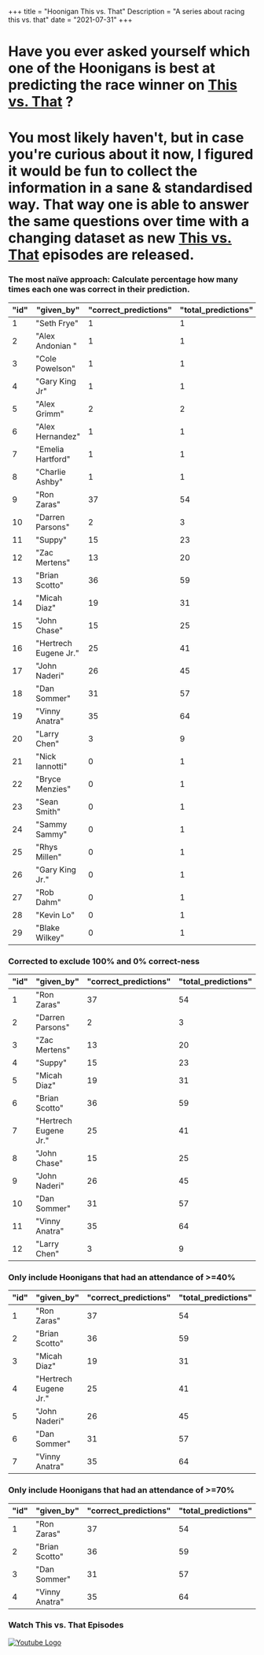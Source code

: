 +++
title = "Hoonigan This vs. That"
Description = "A series about racing this vs. that"
date = "2021-07-31"
+++


<div class="o-main-intro">
	<h1>Have you ever asked yourself which one of the Hoonigans is best at predicting the race winner on <a href="https://www.youtube.com/playlist?list=PLhU72li4fhIca_hXD0v8PFHRahreBuPJa" target="_blank">This vs. That</a> ?</h1>
</div>
<div class="o-main-second">
	<h1>You most likely haven't, but in case you're curious about it now, I figured it would be fun to collect the information in a sane & standardised way. That way one is able to answer the same questions over time with a changing dataset as new <a href="https://www.youtube.com/playlist?list=PLhU72li4fhIca_hXD0v8PFHRahreBuPJa" target="_blank">This vs. That</a> episodes are released.</h1>
</div>

<div class="o-main-hoonigans-stats">
<div class="o-main-hoonigan-stats__naive">

### The most naïve approach: Calculate percentage how many times each one was correct in their prediction.

| "id" | "given_by"            | "correct_predictions" | "total_predictions" | "correct_percent" |
| ---- | --------------------- | --------------------- | ------------------- | ----------------- |
| 1    | "Seth Frye"           | 1                     | 1                   | 100               |
| 2    | "Alex Andonian "      | 1                     | 1                   | 100               |
| 3    | "Cole Powelson"       | 1                     | 1                   | 100               |
| 4    | "Gary King Jr"        | 1                     | 1                   | 100               |
| 5    | "Alex Grimm"          | 2                     | 2                   | 100               |
| 6    | "Alex Hernandez"      | 1                     | 1                   | 100               |
| 7    | "Emelia Hartford"     | 1                     | 1                   | 100               |
| 8    | "Charlie Ashby"       | 1                     | 1                   | 100               |
| 9    | "Ron Zaras"           | 37                    | 54                  | 68                |
| 10   | "Darren Parsons"      | 2                     | 3                   | 66                |
| 11   | "Suppy"               | 15                    | 23                  | 65                |
| 12   | "Zac Mertens"         | 13                    | 20                  | 65                |
| 13   | "Brian Scotto"        | 36                    | 59                  | 61                |
| 14   | "Micah Diaz"          | 19                    | 31                  | 61                |
| 15   | "John Chase"          | 15                    | 25                  | 60                |
| 16   | "Hertrech Eugene Jr." | 25                    | 41                  | 60                |
| 17   | "John Naderi"         | 26                    | 45                  | 57                |
| 18   | "Dan Sommer"          | 31                    | 57                  | 54                |
| 19   | "Vinny Anatra"        | 35                    | 64                  | 54                |
| 20   | "Larry Chen"          | 3                     | 9                   | 33                |
| 21   | "Nick Iannotti"       | 0                     | 1                   | 0                 |
| 22   | "Bryce Menzies"       | 0                     | 1                   | 0                 |
| 23   | "Sean Smith"          | 0                     | 1                   | 0                 |
| 24   | "Sammy Sammy"         | 0                     | 1                   | 0                 |
| 25   | "Rhys Millen"         | 0                     | 1                   | 0                 |
| 26   | "Gary King Jr."       | 0                     | 1                   | 0                 |
| 27   | "Rob Dahm"            | 0                     | 1                   | 0                 |
| 28   | "Kevin Lo"            | 0                     | 1                   | 0                 |
| 29   | "Blake Wilkey"        | 0                     | 1                   | 0                 |

</div>

<div class="o-main-hoonigan-stats__corrected">

### Corrected to exclude 100% and 0% correct-ness

| "id" | "given_by"            | "correct_predictions" | "total_predictions" | "correct_percent" |
| ---- | --------------------- | --------------------- | ------------------- | ----------------- |
| 1    | "Ron Zaras"           | 37                    | 54                  | 68                |
| 2    | "Darren Parsons"      | 2                     | 3                   | 66                |
| 3    | "Zac Mertens"         | 13                    | 20                  | 65                |
| 4    | "Suppy"               | 15                    | 23                  | 65                |
| 5    | "Micah Diaz"          | 19                    | 31                  | 61                |
| 6    | "Brian Scotto"        | 36                    | 59                  | 61                |
| 7    | "Hertrech Eugene Jr." | 25                    | 41                  | 60                |
| 8    | "John Chase"          | 15                    | 25                  | 60                |
| 9    | "John Naderi"         | 26                    | 45                  | 57                |
| 10   | "Dan Sommer"          | 31                    | 57                  | 54                |
| 11   | "Vinny Anatra"        | 35                    | 64                  | 54                |
| 12   | "Larry Chen"          | 3                     | 9                   | 33                |

</div>

<!-- <div class="o-main-hoonigan-stats__30-perc">

### Only include Hoonigans that had an attendance of >=30%

| "id" | "given_by"            | "correct_predictions" | "total_predictions" | "correct_percent" |
| ---- | --------------------- | --------------------- | ------------------- | ----------------- |
| 1    | "Ron Zaras"           | 33                    | 48                  | 68                |
| 2    | "Hertrech Eugene Jr." | 23                    | 37                  | 62                |
| 3    | "Brian Scotto"        | 33                    | 53                  | 62                |
| 4    | "Micah Diaz"          | 14                    | 23                  | 60                |
| 5    | "John Naderi"         | 20                    | 34                  | 58                |
| 6    | "Vinny Anatra"        | 30                    | 51                  | 58                |
| 7    | "John Chase"          | 12                    | 21                  | 57                |
| 8    | "Dan Sommer"          | 25                    | 45                  | 55                |

</div> -->

<div class="o-main-hoonigan-stats__40-perc">

### Only include Hoonigans that had an attendance of >=40%

| "id" | "given_by"            | "correct_predictions" | "total_predictions" | "correct_percent" |
| ---- | --------------------- | --------------------- | ------------------- | ----------------- |
| 1    | "Ron Zaras"           | 37                    | 54                  | 68                |
| 2    | "Brian Scotto"        | 36                    | 59                  | 61                |
| 3    | "Micah Diaz"          | 19                    | 31                  | 61                |
| 4    | "Hertrech Eugene Jr." | 25                    | 41                  | 60                |
| 5    | "John Naderi"         | 26                    | 45                  | 57                |
| 6    | "Dan Sommer"          | 31                    | 57                  | 54                |
| 7    | "Vinny Anatra"        | 35                    | 64                  | 54                |

</div>

<div class="o-main-hoonigan-stats__70-perc">

### Only include Hoonigans that had an attendance of >=70%

| "id" | "given_by"     | "correct_predictions" | "total_predictions" | "correct_percent" |
| ---- | -------------- | --------------------- | ------------------- | ----------------- |
| 1    | "Ron Zaras"    | 37                    | 54                  | 68                |
| 2    | "Brian Scotto" | 36                    | 59                  | 61                |
| 3    | "Dan Sommer"   | 31                    | 57                  | 54                |
| 4    | "Vinny Anatra" | 35                    | 64                  | 54                |

</div>

<div class="o-main-hoonigan-playlist-wrap">
	<h3>Watch This vs. That Episodes</h3>
	<a href="https://www.youtube.com/playlist?list=PLhU72li4fhIca_hXD0v8PFHRahreBuPJa" target="_blank"><img src="/img/yt_logo_rgb_light.png" alt="Youtube Logo"></a>
</div>
